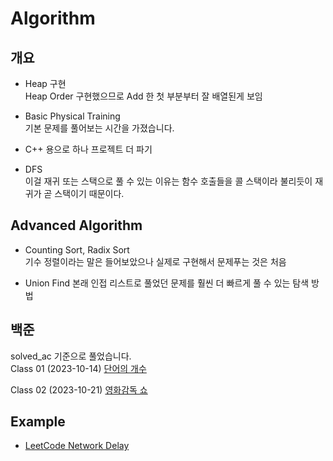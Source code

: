 # Algorithm
## 개요
- Heap 구현<br>
Heap Order 구현했으므로 Add 한 첫 부분부터 잘 배열된게 보임<br>

- Basic Physical Training <br>
기본 문제를 풀어보는 시간을 가졌습니다.

- C++ 용으로 하나 프로젝트 더 파기

- DFS <br>
이걸 재귀 또는 스택으로 풀 수 있는 이유는 함수 호출들을 콜 스택이라 불리듯이 재귀가 곧 스택이기 때문이다.

## Advanced Algorithm
- Counting Sort, Radix Sort <br>
기수 정렬이라는 말은 들어보았으나 실제로 구현해서 문제푸는 것은 처음

- Union Find
본래 인접 리스트로 풀었던 문제를 훨씬 더 빠르게 풀 수 있는 탐색 방법

## 백준
solved_ac 기준으로 풀었습니다. <br>
Class 01
(2023-10-14) [단어의 개수](https://www.acmicpc.net/problem/1152)

Class 02
(2023-10-21) [영화감독 쇼](https://www.acmicpc.net/problem/1436)

## Example
- [LeetCode Network Delay](https://leetcode.com/problems/network-delay-time/)
